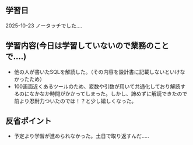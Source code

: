 ## 学習日
2025-10-23 ノータッチでした....
## 学習内容(今日は学習していないので業務のことで....)
- 他の人が書いたSQLを解読した。（その内容を設計書に記載しないといけなかったため）
- 100画面近くあるツールのため、変数や引数が用いて共通化しており解読するのになかなか時間がかかってしまった。しかし、諦めずに解読できたので前より忍耐力ついたのでは！？と少し嬉しくなった。
## 反省ポイント
- 予定より学習が進められなかった。土日で取り返すんだ.....

